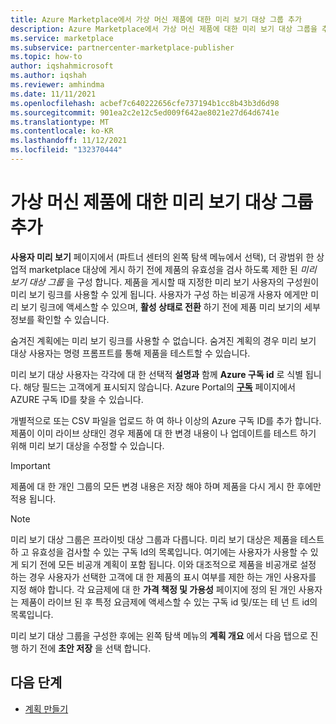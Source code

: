 ```yaml
---
title: Azure Marketplace에서 가상 머신 제품에 대한 미리 보기 대상 그룹 추가
description: Azure Marketplace에서 가상 머신 제품에 대한 미리 보기 대상 그룹을 추가합니다.
ms.service: marketplace
ms.subservice: partnercenter-marketplace-publisher
ms.topic: how-to
author: iqshahmicrosoft
ms.author: iqshah
ms.reviewer: amhindma
ms.date: 11/11/2021
ms.openlocfilehash: acbef7c640222656cfe737194b1cc8b43b3d6d98
ms.sourcegitcommit: 901ea2c2e12c5ed009f642ae8021e27d64d6741e
ms.translationtype: MT
ms.contentlocale: ko-KR
ms.lasthandoff: 11/12/2021
ms.locfileid: "132370444"
---
```

# <a name="add-a-preview-audience-for-a-virtual-machine-offer"></a>가상 머신 제품에 대한 미리 보기 대상 그룹 추가

**사용자 미리 보기** 페이지에서 (파트너 센터의 왼쪽 탐색 메뉴에서 선택), 더 광범위 한 상업적 marketplace 대상에 게시 하기 전에 제품의 유효성을 검사 하도록 제한 된 *미리 보기 대상 그룹* 을 구성 합니다. 제품을 게시할 때 지정한 미리 보기 사용자의 구성원이 미리 보기 링크를 사용할 수 있게 됩니다. 사용자가 구성 하는 비공개 사용자 에게만 미리 보기 링크에 액세스할 수 있으며, **활성 상태로 전환** 하기 전에 제품 미리 보기의 세부 정보를 확인할 수 있습니다.

숨겨진 계획에는 미리 보기 링크를 사용할 수 없습니다. 숨겨진 계획의 경우 미리 보기 대상 사용자는 명령 프롬프트를 통해 제품을 테스트할 수 있습니다.

미리 보기 대상 사용자는 각각에 대 한 선택적 **설명과** 함께 **Azure 구독 id** 로 식별 됩니다. 해당 필드는 고객에게 표시되지 않습니다. Azure Portal의 **[구독](https://go.microsoft.com/fwlink/?LinkId=2122490)** 페이지에서 AZURE 구독 ID를 찾을 수 있습니다.

개별적으로 또는 CSV 파일을 업로드 하 여 하나 이상의 Azure 구독 ID를 추가 합니다. 제품이 이미 라이브 상태인 경우 제품에 대 한 변경 내용이 나 업데이트를 테스트 하기 위해 미리 보기 대상을 수정할 수 있습니다.

> [!IMPORTANT]
> 제품에 대 한 개인 그룹의 모든 변경 내용은 저장 해야 하며 제품을 다시 게시 한 후에만 적용 됩니다.

> [!NOTE]
> 미리 보기 대상 그룹은 프라이빗 대상 그룹과 다릅니다. 미리 보기 대상은 제품을 테스트 하 고 유효성을 검사할 수 있는 구독 Id의 목록입니다. 여기에는 사용자가 사용할 수 있게 되기 전에 모든 비공개 계획이 포함 됩니다. 이와 대조적으로 제품을 비공개로 설정 하는 경우 사용자가 선택한 고객에 대 한 제품의 표시 여부를 제한 하는 개인 사용자를 지정 해야 합니다. 각 요금제에 대 한 **가격 책정 및 가용성** 페이지에 정의 된 개인 사용자는 제품이 라이브 된 후 특정 요금제에 액세스할 수 있는 구독 id 및/또는 테 넌 트 id의 목록입니다.

미리 보기 대상 그룹을 구성한 후에는 왼쪽 탐색 메뉴의 **계획 개요** 에서 다음 탭으로 진행 하기 전에 **초안 저장** 을 선택 합니다.

## <a name="next-steps"></a>다음 단계

- [계획 만들기](azure-vm-create-plans.md)
